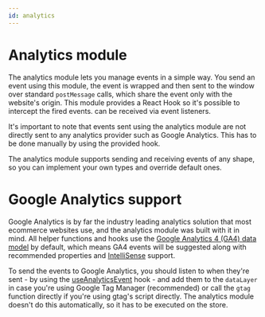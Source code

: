 ```yaml
---
id: analytics
---
```


# Analytics module

The analytics module lets you manage events in a simple way. You send an event using this module, the event is wrapped and then sent to the window over standard `postMessage` calls, which share the event only with the website's origin. This module provides a React Hook so it's possible to intercept the fired events. can be received via event listeners.

It's important to note that events sent using the analytics module are not directly sent to any analytics provider such as Google Analytics. This has to be done manually by using the provided hook. 

The analytics module supports sending and receiving events of any shape, so you can implement your own types and override default ones.

# Google Analytics support

Google Analytics is by far the industry leading analytics solution that most ecommerce websites use, and the analytics module was built with it in mind. All helper functions and hooks use the [Google Analytics 4 (GA4) data model](https://developers.google.com/analytics/devguides/collection/ga4/reference/events) by default, which means GA4 events will be suggested along with recommended properties and [IntelliSense](https://docs.microsoft.com/pt-br/visualstudio/ide/using-intellisense) support.

To send the events to Google Analytics, you should listen to when they're sent - by using the [useAnalyticsEvent](/reference/sdk/analytics/useAnalyticsEvent) hook - and add them to the `dataLayer` in case you're using Google Tag Manager (recommended) or call the `gtag` function directly if you're using gtag's script directly. The analytics module doesn't do this automatically, so it has to be executed on the store.
